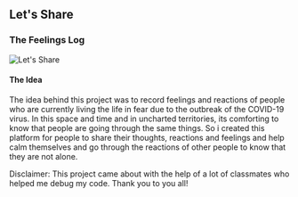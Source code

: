 ## Let's Share 
### The Feelings Log

![Let's Share]("public/image.png")

#### The Idea 

The idea behind this project was to record feelings and reactions of people who are currently living the life in fear due to the outbreak of the COVID-19 virus. In this space and time and in uncharted territories, its comforting to know that people are going through the same things. So i created this platform for people to share their thoughts, reactions and feelings and help calm themselves and go through the reactions of other people to know that they are not alone. 

Disclaimer: This project came about with the help of a lot of classmates who helped me debug my code. Thank you to you all!